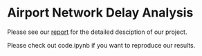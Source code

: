 # Airport Network Delay Analysis

Please see our [report](https://github.com/ChangyuYan/Mathematical-Networks/blob/master/Airport-Delay-Analysis/Report.pdf) for the detailed desciption of our project. 

Please check out code.ipynb if you want to reproduce our results. 

